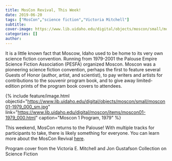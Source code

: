 ```yaml
---
title: MosCon Revival, This Week!
date: 2019-06-20
tags: ["MosCon","science fiction","Victoria Mitchell"]
subtitle: 
cover-image: https://www.lib.uidaho.edu/digital/objects/moscon/small/moscon01-1979_000_sm.jpg
categories: []
author: 
---
```


It is a little known fact that Moscow, Idaho used to be home to its very own science fiction convention. Running from 1979-2001 the Palouse Empire Science Fiction Association (PESFA) organized Moscon. Moscon was a pioneering science fiction convention, perhaps the first to feature several Guests of Honor (author, artist, and scientist), to pay writers and artists for contributions to the souvenir program book, and to give away limited-edition prints of the program book covers to attendees. 

{% include feature/image.html objectid="https://www.lib.uidaho.edu/digital/objects/moscon/small/moscon01-1979_000_sm.jpg" link="https://www.lib.uidaho.edu/digital/moscon/items/moscon01-1979_000.html" caption="Moscon 1 Program, 1979" %}

This weekend, MosCon returns to the Palouse! With multiple tracks for participants to take, there is likely something for everyone. You can learn more about the MosCon Revival [here](https://www.facebook.com/mosconrevival/?eid=ARATNJX1qqrKC5Ro9PpFuCduT0EYoceb-CuVCch2x0mExVEn1rQsHsNGXDAY2QzfTX8kbNyNNtHCvE8r).

Program cover from the Victoria E. Mitchell and Jon Gustafson Collection on Science Fiction